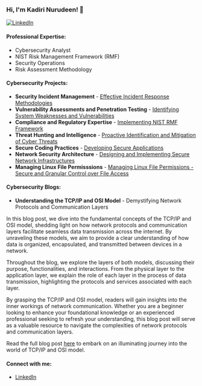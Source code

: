 ### Hi, I'm Kadiri Nurudeen! 👋

[![LinkedIn](https://img.shields.io/badge/LinkedIn-kadirinurudeen-blue)](https://www.linkedin.com/in/kadirinurudeen/)

#### Professional Expertise:
- Cybersecurity Analyst
- NIST Risk Management Framework (RMF)
- Security Operations
- Risk Assessment Methodology

#### Cybersecurity Projects:
- **Security Incident Management** - [Effective Incident Response Methodologies](https://github.com/kadirinurudeen/incident-response)
- **Vulnerability Assessments and Penetration Testing** - [Identifying System Weaknesses and Vulnerabilities](https://github.com/kadirinurudeen/vulnerability-assessment)
- **Compliance and Regulatory Expertise** - [Implementing NIST RMF Framework](https://github.com/kadirinurudeen/nist-rmf-framework)
- **Threat Hunting and Intelligence** - [Proactive Identification and Mitigation of Cyber Threats](https://github.com/kadirinurudeen/threat-hunting-intelligence)
- **Secure Coding Practices** - [Developing Secure Applications](https://github.com/kadirinurudeen/secure-coding-practices)
- **Network Security Architecture** - [Designing and Implementing Secure Network Infrastructures](https://github.com/kadirinurudeen/network-security-architecture)
- **Managing Linux File Permisssions** - [Managing Linux File Permissions - Secure and Granular Control over File Access](https://github.com/Nakalee26/File-permissions-in-Linux)

#### Cybersecurity Blogs:
- **Understanding the TCP/IP and OSI Model** - Demystifying Network Protocols and Communication Layers

In this blog post, we dive into the fundamental concepts of the TCP/IP and OSI model, shedding light on how network protocols and communication layers facilitate seamless data transmission across the internet. By unraveling these models, we aim to provide a clear understanding of how data is organized, encapsulated, and transmitted between devices in a network.

Throughout the blog, we explore the layers of both models, discussing their purpose, functionalities, and interactions. From the physical layer to the application layer, we explain the role of each layer in the process of data transmission, highlighting the protocols and services associated with each layer.

By grasping the TCP/IP and OSI model, readers will gain insights into the inner workings of network communication. Whether you are a beginner looking to enhance your foundational knowledge or an experienced professional seeking to refresh your understanding, this blog post will serve as a valuable resource to navigate the complexities of network protocols and communication layers.

Read the full blog post [here](https://nakalee26.github.io/kadirinurudeen.github.io/Cybersecurity.html) to embark on an illuminating journey into the world of TCP/IP and OSI model.


#### Connect with me:
- [LinkedIn](https://linkedin.com/in/kadirinurudeen)
